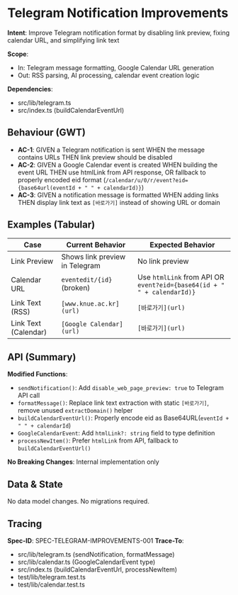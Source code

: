 # Telegram Notification Improvements

**Intent**: Improve Telegram notification format by disabling link preview, fixing calendar URL, and simplifying link text

**Scope**:
- In: Telegram message formatting, Google Calendar URL generation
- Out: RSS parsing, AI processing, calendar event creation logic

**Dependencies**:
- src/lib/telegram.ts
- src/index.ts (buildCalendarEventUrl)

## Behaviour (GWT)

- **AC-1**: GIVEN a Telegram notification is sent WHEN the message contains URLs THEN link preview should be disabled
- **AC-2**: GIVEN a Google Calendar event is created WHEN building the event URL THEN use htmlLink from API response, OR fallback to properly encoded eid format (`/calendar/u/0/r/event?eid={base64url(eventId + " " + calendarId)}`)
- **AC-3**: GIVEN a notification message is formatted WHEN adding links THEN display link text as `[바로가기]` instead of showing URL or domain

## Examples (Tabular)

| Case | Current Behavior | Expected Behavior |
|---|---|---|
| Link Preview | Shows link preview in Telegram | No link preview |
| Calendar URL | `eventedit/{id}` (broken) | Use `htmlLink` from API OR `event?eid={base64(id + " " + calendarId)}` |
| Link Text (RSS) | `[www.knue.ac.kr](url)` | `[바로가기](url)` |
| Link Text (Calendar) | `[Google Calendar](url)` | `[바로가기](url)` |

## API (Summary)

**Modified Functions**:
- `sendNotification()`: Add `disable_web_page_preview: true` to Telegram API call
- `formatMessage()`: Replace link text extraction with static `[바로가기]`, remove unused `extractDomain()` helper
- `buildCalendarEventUrl()`: Properly encode eid as Base64URL(`eventId + " " + calendarId`)
- `GoogleCalendarEvent`: Add `htmlLink?: string` field to type definition
- `processNewItem()`: Prefer `htmlLink` from API, fallback to `buildCalendarEventUrl()`

**No Breaking Changes**: Internal implementation only

## Data & State

No data model changes. No migrations required.

## Tracing

**Spec-ID**: SPEC-TELEGRAM-IMPROVEMENTS-001
**Trace-To**:
- src/lib/telegram.ts (sendNotification, formatMessage)
- src/lib/calendar.ts (GoogleCalendarEvent type)
- src/index.ts (buildCalendarEventUrl, processNewItem)
- test/lib/telegram.test.ts
- test/lib/calendar.test.ts
